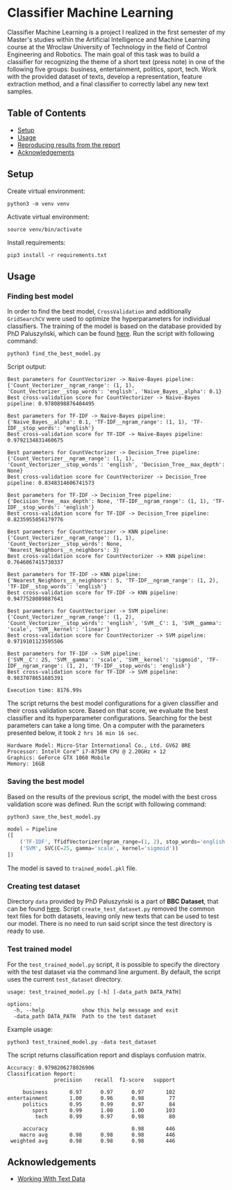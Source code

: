 # Classifier Machine Learning

Classifier Machine Learning is a project I realized in the first semester of my Master's studies within the Artificial Intelligence and Machine Learning course at the Wroclaw University of Technology in the field of Control Engineering and Robotics.
The main goal of this task was to build a classifier for recognizing the theme of a short text (press note) in one of the following five groups: business, entertainment, politics, sport, tech. Work with the provided dataset of texts, develop a representation, feature extraction method, and a final classifier to correctly label any new text samples.

## Table of Contents
- [Setup](#setup)
- [Usage](#usage)
- [Reproducing results from the report](#reproducing-results-from-the-report)
- [Acknowledgements](#acknowledgements)

## Setup

Create virtual environment:

```
python3 -m venv venv
```

Activate virtual environment:

```
source venv/bin/activate 
```

Install requirements:

```
pip3 install -r requirements.txt
```

## Usage

### Finding best model

In order to find the best model, `CrossValidation` and additionally `GridSearchCV` were used to optimize the hyperparameters for individual classifiers. The training of the model is based on the database provided by PhD Paluszyński, which can be found [here](https://kcir.pwr.edu.pl/~witold/ai/TextClass_text.tgz). Run the script with following command:

```
python3 find_the_best_model.py
```

Script output:

```
Best parameters for CountVectorizer -> Naive-Bayes pipeline: 
{'Count_Vectorizer__ngram_range': (1, 1), 'Count_Vectorizer__stop_words': 'english', 'Naive_Bayes__alpha': 0.1}
Best cross-validation score for CountVectorizer -> Naive-Bayes pipeline: 0.9780898876404495

Best parameters for TF-IDF -> Naive-Bayes pipeline: 
{'Naive_Bayes__alpha': 0.1, 'TF-IDF__ngram_range': (1, 1), 'TF-IDF__stop_words': 'english'}
Best cross-validation score for TF-IDF -> Naive-Bayes pipeline: 0.9792134831460675

Best parameters for CountVectorizer -> Decision_Tree pipeline: 
{'Count_Vectorizer__ngram_range': (1, 1), 'Count_Vectorizer__stop_words': 'english', 'Decision_Tree__max_depth': None}
Best cross-validation score for CountVectorizer -> Decision_Tree pipeline: 0.8348314606741573

Best parameters for TF-IDF -> Decision_Tree pipeline:
{'Decision_Tree__max_depth': None, 'TF-IDF__ngram_range': (1, 1), 'TF-IDF__stop_words': 'english'}
Best cross-validation score for TF-IDF -> Decision_Tree pipeline: 0.8235955056179776

Best parameters for CountVectorizer -> KNN pipeline:
{'Count_Vectorizer__ngram_range': (1, 1), 'Count_Vectorizer__stop_words': None, 'Nearest_Neighbors__n_neighbors': 3}
Best cross-validation score for CountVectorizer -> KNN pipeline: 0.7646067415730337

Best parameters for TF-IDF -> KNN pipeline:
{'Nearest_Neighbors__n_neighbors': 5, 'TF-IDF__ngram_range': (1, 2), 'TF-IDF__stop_words': 'english'}
Best cross-validation score for TF-IDF -> KNN pipeline: 0.9477528089887641

Best parameters for CountVectorizer -> SVM pipeline:
{'Count_Vectorizer__ngram_range': (1, 2), 'Count_Vectorizer__stop_words': 'english', 'SVM__C': 1, 'SVM__gamma': 'scale', 'SVM__kernel': 'linear'}
Best cross-validation score for CountVectorizer -> SVM pipeline: 0.9719101123595506

Best parameters for TF-IDF -> SVM pipeline:
{'SVM__C': 25, 'SVM__gamma': 'scale', 'SVM__kernel': 'sigmoid', 'TF-IDF__ngram_range': (1, 2), 'TF-IDF__stop_words': 'english'}
Best cross-validation score for TF-IDF -> SVM pipeline: 0.9837078651685391

Execution time: 8176.99s
```

The script returns the best model configurations for a given classifier and their cross validation score. Based on that score, we evaluate the best classifier and its hyperparameter configurations. Searching for the best parameters can take a long time. On a computer with the parameters presented below, it took `2 hrs 16 min 16 sec`.

```
Hardware Model: Micro-Star International Co., Ltd. GV62 8RE
Processor: Intel® Core™ i7-8750H CPU @ 2.20GHz × 12
Graphics: GeForce GTX 1060 Mobile
Memory: 16GB
```

### Saving the best model

Based on the results of the previous script, the model with the best cross validation score was defined. Run the script with following command:

```
python3 save_the_best_model.py
```

```python
model = Pipeline
([
    ('TF-IDF', TfidfVectorizer(ngram_range=(1, 2), stop_words='english')),
    ('SVM', SVC(C=25, gamma='scale', kernel='sigmoid'))
])
```
The model is saved to `trained_model.pkl` file.

### Creating test dataset

Directory `data` provided by PhD Paluszyński is a part of **BBC Dataset**, that can be found [here](http://mlg.ucd.ie/datasets/bbc.html). Script `create_test_dataset.py` removed the common text files for both datasets, leaving only new texts that can be used to test our model. There is no need to run said script since the test directory is ready to use.

### Test trained model

For the `test_trained_model.py` script, it is possible to specify the directory with the test dataset via the command line argument. By default, the script uses the current `test_dataset` directory.

```
usage: test_trained_model.py [-h] [-data_path DATA_PATH]

options:
  -h, --help            show this help message and exit
  -data_path DATA_PATH  Path to the test dataset
```

Example usage:

```
python3 test_trained_model.py -data test_dataset
```

The script returns classification report and displays confusion matrix.

```
Accuracy: 0.9798206278026906
Classification Report:
               precision    recall  f1-score   support

     business       0.97      0.97      0.97       102
entertainment       1.00      0.96      0.98        77
     politics       0.95      0.99      0.97        84
        sport       0.99      1.00      1.00       103
         tech       0.99      0.97      0.98        80

     accuracy                           0.98       446
    macro avg       0.98      0.98      0.98       446
 weighted avg       0.98      0.98      0.98       446

```

## Acknowledgements
- [Working With Text Data](https://scikit-learn.org/stable/tutorial/text_analytics/working_with_text_data.html)
